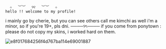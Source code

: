       ⊹　 ︶︶　 ୨୧　 ︶︶　 ⊹
    hello !! welcome to my profile! 
i mainly go by cherie, but you can see others call me kimchi as well
i'm a minor, so if you're 19+, pls dni.
             ────୨ৎ────
if you come from ponytown : please do not copy my skins, i worked hard on them.


![e8f017684256f4d767ba114e69001887](https://github.com/user-attachments/assets/350e778c-7b58-417b-b217-c6b47fa65e73)
